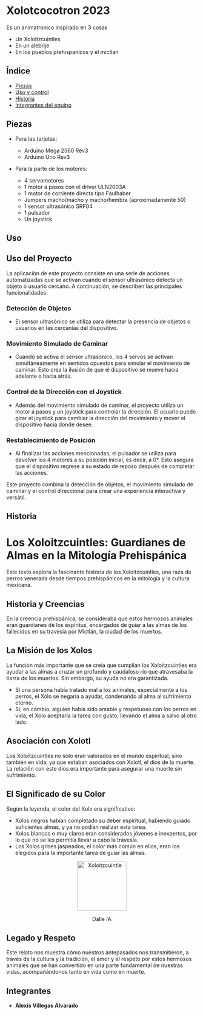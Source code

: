 # Xolotcocotron 2023
Es un animatronico inspirado en 3 cosas 
* Un Xoloitzcuintles
* En un alebrije
* En los pueblos prehispanicos y el mictlan


## Índice

- [Piezas](#Piezas)
- [Uso y control](#uso)
- [Historia](#Historia)
- [Integrantes del equipo](#Integrantes)

## Piezas

- Para las tarjetas:
  - Arduino Mega 2560 Rev3
  - Arduino Uno Rev3

- Para la parte de los motores:
  - 4 servomotores
  - 1 motor a pasos con el driver ULN2003A
  - 1 motor de corriente directa tipo Faulhaber
  - Jumpers macho/macho y macho/hembra (aproximadamente 50)
  - 1 sensor ultrasónico SRF04
  - 1 pulsador
  - Un joystick


## Uso

## Uso del Proyecto

La aplicación de este proyecto consiste en una serie de acciones automatizadas que se activan cuando el sensor ultrasónico detecta un objeto o usuario cercano. A continuación, se describen las principales funcionalidades:

### Detección de Objetos

- El sensor ultrasónico se utiliza para detectar la presencia de objetos o usuarios en las cercanías del dispositivo.

### Movimiento Simulado de Caminar

- Cuando se activa el sensor ultrasónico, los 4 servos se activan simultáneamente en sentidos opuestos para simular el movimiento de caminar. Esto crea la ilusión de que el dispositivo se mueve hacia adelante o hacia atrás.

### Control de la Dirección con el Joystick

- Además del movimiento simulado de caminar, el proyecto utiliza un motor a pasos y un joystick para controlar la dirección. El usuario puede girar el joystick para cambiar la dirección del movimiento y mover el dispositivo hacia donde desee.

### Restablecimiento de Posición

- Al finalizar las acciones mencionadas, el pulsador se utiliza para devolver los 4 motores a su posición inicial, es decir, a 0°. Esto asegura que el dispositivo regrese a su estado de reposo después de completar las acciones.

Este proyecto combina la detección de objetos, el movimiento simulado de caminar y el control direccional para crear una experiencia interactiva y versátil.


## Historia

# Los Xoloitzcuintles: Guardianes de Almas en la Mitología Prehispánica

Este texto explora la fascinante historia de los Xoloitzcuintles, una raza de perros venerada desde tiempos prehispánicos en la mitología y la cultura mexicana.

## Historia y Creencias

En la creencia prehispánica, se consideraba que estos hermosos animales eran guardianes de los espíritus, encargados de guiar a las almas de los fallecidos en su travesía por Mictlán, la ciudad de los muertos.

## La Misión de los Xolos

La función más importante que se creía que cumplían los Xoloitzcuintles era ayudar a las almas a cruzar un profundo y caudaloso río que atravesaba la tierra de los muertos. Sin embargo, su ayuda no era garantizada.

- Si una persona había tratado mal a los animales, especialmente a los perros, el Xolo se negaría a ayudar, condenando al alma al sufrimiento eterno.
- Si, en cambio, alguien había sido amable y respetuoso con los perros en vida, el Xolo aceptaría la tarea con gusto, llevando el alma a salvo al otro lado.

## Asociación con Xolotl

Los Xoloitzcuintles no solo eran valorados en el mundo espiritual, sino también en vida, ya que estaban asociados con Xolotl, el dios de la muerte. La relación con este dios era importante para asegurar una muerte sin sufrimiento.



## El Significado de su Color

Según la leyenda, el color del Xolo era significativo:

- Xolos negros habían completado su deber espiritual, habiendo guiado suficientes almas, y ya no podían realizar esta tarea.
- Xolos blancos o muy claros eran considerados jóvenes e inexpertos, por lo que no se les permitía llevar a cabo la travesía.
- Los Xolos grises jaspeados, el color más común en ellos, eran los elegidos para la importante tarea de guiar las almas.
<p align="center">
  <img src="DALL·E 2023-09-01 17.46.53 - a more dominant face of an aztec dog.png" alt="Xoloitzcuintle" width="130" />
</p>

<p align="center">Dalle IA</p>



## Legado y Respeto

Este relato nos muestra cómo nuestros antepasados nos transmitieron, a través de la cultura y la tradición, el amor y el respeto por estos hermosos animales que se han convertido en una parte fundamental de nuestras vidas, acompañándonos tanto en vida como en muerte.


## Integrantes 
- **Alexis Villegas Alvarado**



